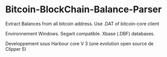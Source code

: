 # Bitcoin-BlockChain-Balance-Parser
Extract Balances from all bitcoin address. Use .DAT of bitcoin-core client

Environnement Windows. 
Segwit compatible.
Xbase (.DBF) databases.

Developpement sous Harbour core V 3 (une evolution open source de Clipper 5) 

